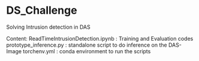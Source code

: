 # DS_Challenge
Solving Intrusion detection in DAS

Content:
ReadTimeIntrusionDetection.ipynb : Training and Evaluation codes
prototype_inference.py : standalone script to do inference on the DAS-Image
torchenv.yml : conda environment to run the scripts
